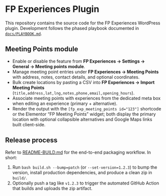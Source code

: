 # FP Experiences Plugin

This repository contains the source code for the FP Experiences WordPress plugin. Development follows the phased playbook documented in [`docs/PLAYBOOK.md`](docs/PLAYBOOK.md).

## Meeting Points module

* Enable or disable the feature from **FP Experiences → Settings → General → Meeting points module**.
* Manage meeting point entries under **FP Experiences → Meeting Points** with address, notes, contact details, and optional coordinates.
* Bulk create locations by pasting a CSV into **FP Experiences → Import Meeting Points** (`title,address,lat,lng,notes,phone,email,opening_hours`).
* Associate meeting points with experiences from the dedicated meta box when editing an experience (primary + alternative).
* Render the output with the `[fp_exp_meeting_points id="123"]` shortcode or the Elementor “FP Meeting Points” widget; both display the primary location with optional collapsible alternatives and Google Maps links built client-side.

## Release process

Refer to [README-BUILD.md](README-BUILD.md) for the end-to-end packaging workflow. In short:

1. Run `bash build.sh --bump=patch` (or `--set-version=1.2.3`) to bump the version, install production dependencies, and produce a clean zip in `build/`.
2. Optionally push a tag like `v1.2.3` to trigger the automated GitHub Action that builds and uploads the zip artifact.
